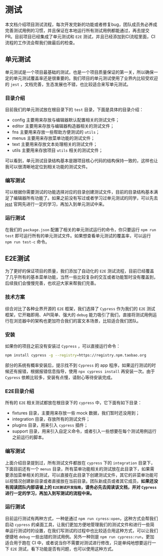 # 测试
本文档介绍项目测试流程，每次开发完新的功能或者修复bug，团队成员务必养成完善测试用例的习惯，并且保证在本地运行所有测试用例都能通过，再去提交PR。目前项目已经集成了单元测试和 `E2E` 测试，并且已经添加到CI流程里面，CI流程的工作流会帮我们做最后的检查。

## 单元测试
单元测试是一个项目最基础的测试，也是一个项目质量保证的第一关，所以确保一定的单元测试覆盖率还是很重要的。我们项目的单元测试使用了业界内比较受欢迎的 `jest` ，文档完善，生态发展也不错，也比较适合来写单元测试。
### 目录介绍
目前我们的单元测试放在根目录下的 `test` 目录，下面是具体的目录介绍：
- config 主要用来存放与编辑器默认配置相关的测试文件；
- editor 主要用来存放与编辑器构造器相关的测试文件；
- fns 主要用来存放一些帮助方便测试的 `utils`；
- menus 主要用来存放菜单功能的测试文件；
- text 主要用来存放文本处理相关的测试文件；
- utils 主要用来存放项目 `utils` 相关的测试文件；

可以看到，单元测试目录结构基本是跟项目核心代码的结构保持一致的，这样也让我可以很清晰地定位到相关功能的测试文件。

### 编写测试
可以根据你需要测试的功能选择对应的目录创建测试文件，目前的目录结构基本满足了编辑器所有功能了。如果之前没有写过或者学习过单元测试的同学，可以先去 [jest](https://jestjs.io/) 官网先进行一定的学习，再加入到单元测试中来。

### 运行测试
在我们的 `package.json` 配置了相关的单元测试运行的命令，你只要运行 `npm run test` 即可运行所有的单元测试文件。如果想查看单元测试的覆盖率，可以运行 `npm run test-c` 命令。

## E2E测试
为了更好的保证项目的质量，我们添加了自动化的 `E2E` 测试流程，目前已经覆盖了几乎所有的基本菜单功能，当然一些比较复杂的交互或者功能暂时没有覆盖到，后续我们会慢慢完善，也欢迎大家来帮我们完善。

### 技术方案
综合对比了各种业界开源的 `E2E` 框架，我们选择了 `Cypress` 作为我们的 `E2E` 测试框架，它开箱即用、API简单、强大的 `debug` 能力吸引了我们，直接将测试用例运行在浏览器中的架构也更加符合我们的富文本场景，比较适合我们团队。

### 安装
如果你的项目之前没有安装过 `Cypress` ，可以直接运行命令：
```bash
npm install cypress -g --registry=https://registry.npm.taobao.org
```
部分的系统有概率安装后，提示找不到 `Cypress` 的 app 程序，如果运行测试的时候还有报错，根据报错信息指导，使用 `npx cypress install` 再安装一次。由于 `Cypress` 依赖比较多，安装有点慢，请耐心等待安装完成。

### E2E目录介绍
所有的 `E2E` 相关测试都放在根目录下的 `cypress` 中，它下面有如下目录：
- fixtures 目录，主要用来存放一些 mock 数据，我们暂时还没用到；
- integration 目录，存放所有的测试文件；
- plugins 目录，用来引入 `cypress` 插件；
- support 目录，用来引入自定义命令，或者引入一些想要在每个测试用例运行之前运行的脚本。

### 编写测试
上面介绍目录提到过，所有测试文件都放在 `cypress` 下的 `integration` 目录下，下面目前还有一个 `menus` 目录，所有菜单功能相关的测试放在此目录下，如果需要添加菜单相关的测试，可以直接在此目录下创建测试文件，其它的非菜单功能可以视情况创建新目录或者直接放在当前目录。团队新成员或者其它成员，**如果还没有阅读团队内部语雀上的 `E2E测试开发指南`，请务必先去阅读该文档，并对 `Cypress` 进行一定的学习，再加入到写测试的流程中来。**

### 运行测试
目前运行测试有两种方式，一种是通过 `npm run cyress:open`，这种方式会帮我们启动 `cypress` 的桌面工具，让我们更加方便地管理我们的测试文件和进行一些简单运行测试时的设置，在我们写测试的过程中也比较适合用这种方式，可以让我们便捷地 `debug` 一些出错的测试用例。另外一种则是 `npm run cypress:run`，更加适合用于跑在 CI 中，或者说当你不需要对测试进行修改，只是单纯地想要运行一下 `E2E` 测试，看下功能是否有问题，也可以使用这种方式。